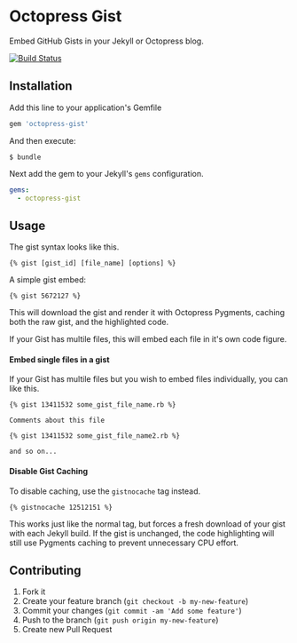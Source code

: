 # Octopress Gist

Embed GitHub Gists in your Jekyll or Octopress blog.

[![Build Status](https://travis-ci.org/octopress/gist.png?branch=master)](https://travis-ci.org/octopress/gist)

## Installation

Add this line to your application's Gemfile

```ruby
gem 'octopress-gist'
```

And then execute:

    $ bundle

Next add the gem to your Jekyll's `gems` configuration.

```yaml
gems:
  - octopress-gist
```

## Usage

The gist syntax looks like this.

```
{% gist [gist_id] [file_name] [options] %}
```

A simple gist embed:

```
{% gist 5672127 %}
```

This will download the gist and render it with Octopress Pygments, caching both the raw gist, and the highlighted code. 

If your Gist has multile files, this will embed each file in it's own code figure.


#### Embed single files in a gist

If your Gist has multile files but you wish to embed files individually, you can like this.

```
{% gist 13411532 some_gist_file_name.rb %}

Comments about this file

{% gist 13411532 some_gist_file_name2.rb %}

and so on...
```

#### Disable Gist Caching

To disable caching, use the `gistnocache` tag instead. 

```
{% gistnocache 12512151 %}
```

This works just like the normal tag, but forces a fresh download of your gist with each Jekyll build. If the gist is unchanged, the code highlighting will still use
Pygments caching to prevent unnecessary CPU effort.


## Contributing

1. Fork it
2. Create your feature branch (`git checkout -b my-new-feature`)
3. Commit your changes (`git commit -am 'Add some feature'`)
4. Push to the branch (`git push origin my-new-feature`)
5. Create new Pull Request
